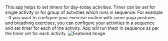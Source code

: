 This app helps to set timers for day-today activities. Timer can be set for single activity or for group of activities which runs in sequence. 
For example - If you want to configure your exercise routine with some yoga postures and breathing exercises, you can configure your activities in a sequence and set timer for each of the activity.
App will run them in sequence as per the timer set for each activity.
![Featured Image](https://github.com/SandhyaNBhat/TaskTimer/assets/97033286/53a73a39-70a0-4295-ae6a-378ffc8a1556)

